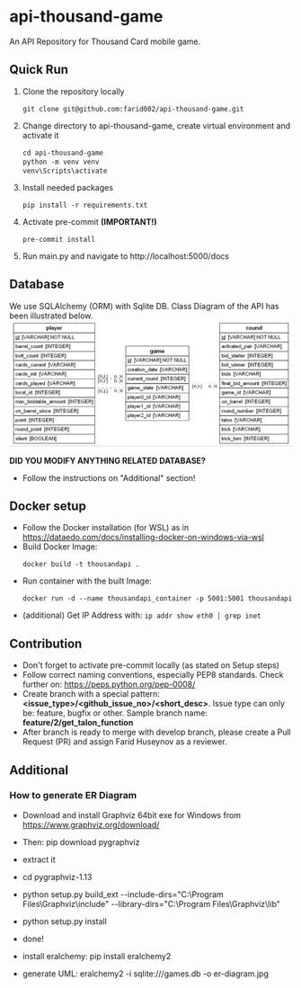 # api-thousand-game
An API Repository for Thousand Card mobile game.

## Quick Run
1. Clone the repository locally
   ```
   git clone git@github.com:farid002/api-thousand-game.git
   ```
2. Change directory to api-thousand-game, create virtual environment and activate it
   ```
   cd api-thousand-game
   python -m venv venv
   venv\Scripts\activate
   ```
3. Install needed packages
   ```
   pip install -r requirements.txt
   ```
4. Activate pre-commit **(IMPORTANT!)**
   ```
   pre-commit install
   ```
5. Run main.py and navigate to http://localhost:5000/docs


## Database
We use SQLAlchemy (ORM) with Sqlite DB.
Class Diagram of the API has been illustrated below.
![Alt Text](assets/er-diagram.jpg)

**DID YOU MODIFY ANYTHING RELATED DATABASE?**
 - Follow the instructions on "Additional" section!

## Docker setup
- Follow the Docker installation (for WSL) as in https://dataedo.com/docs/installing-docker-on-windows-via-wsl
- Build Docker Image: 
   ```
   docker build -t thousandapi .
   ```
- Run container with the built Image: 
   ```
   docker run -d --name thousandapi_container -p 5001:5001 thousandapi
   ```
- (additional) Get IP Address with: ```ip addr show eth0 | grep inet```
## Contribution
- Don't forget to activate pre-commit locally (as stated on Setup steps)
- Follow correct naming conventions, especially PEP8 standards. Check further on: https://peps.python.org/pep-0008/
- Create branch with a special pattern: **<issue_type>/<github_issue_no>/<short_desc>**. Issue type can only be: feature, bugfix or other. Sample branch name: **feature/2/get_talon_function**
- After branch is ready to merge with develop branch, please create a Pull Request (PR) and assign Farid Huseynov as a reviewer.

## Additional
### How to generate ER Diagram
 - Download and install Graphviz 64bit exe for Windows from https://www.graphviz.org/download/ 
 - Then: pip download pygraphviz
 - extract it
 - cd pygraphviz-1.13
 - python setup.py build_ext --include-dirs="C:\Program Files\Graphviz\include" --library-dirs="C:\Program Files\Graphviz\lib"
 - python setup.py install
 - done!


 - install eralchemy: pip install eralchemy2
 - generate UML: eralchemy2 -i sqlite:///games.db -o er-diagram.jpg